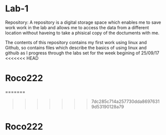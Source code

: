 # Lab-1
Repository: 
A repository is a digital storage space which enables me to save work work in the lab and allows me to access the data from a different location without haveing to take a phisical copy of the doctuments with me. 

The contents of this repository contains my first work using linux and Github, so contains files which describe the basics of using linux and githuib as I progress through the labs set for the week begining of 25/09/17
<<<<<<< HEAD
# Roco222
=======
>>>>>>> 7dc285c714a257730dda86976319d53190128a79
# Roco222

